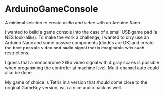 # ArduinoGameConsole
A minimal solution to create audio and video with an Arduino Nano

I wanted to build a game console into the case of a small USB game pad (a NES look-alike).
To make the work a challenge, I wanted to only use an Arduino Nano and some passive 
components (diodes are OK) and create the best possible video and audio signal that is
imaginable with such restrictions.

I guess that a monochrome 288p video signal with 4 gray scales is possible when 
progamming the controller at machine level. Multi-channel auto could also be done.

My game of choice is Tetris in a version that should come close to the original 
GameBoy version, with a nice audio track as well.

